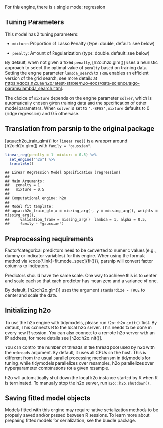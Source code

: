 


For this engine, there is a single mode: regression

## Tuning Parameters



This model has 2 tuning parameters:

- `mixture`: Proportion of Lasso Penalty (type: double, default: see below)

- `penalty`: Amount of Regularization (type: double, default: see below)


By default, when not given a fixed `penalty`, [h2o::h2o.glm()] uses a heuristic approach to select the optimal value of `penalty` based on training data. Setting the engine parameter `lambda_search` to `TRUE` enables an efficient version of the grid search, see more details at <https://docs.h2o.ai/h2o/latest-stable/h2o-docs/data-science/algo-params/lambda_search.html>. 

The choice of `mixture` depends on the engine parameter `solver`, which is automatically chosen given training data and the specification of other model parameters. When `solver` is set to `'L-BFGS'`, `mixture` defaults to 0 (ridge regression) and 0.5 otherwise. 

## Translation from parsnip to the original package

[agua::h2o_train_glm()] for `linear_reg()` is a wrapper around [h2o::h2o.glm()] with `family = "gaussian"`.



```r
linear_reg(penalty = 1, mixture = 0.5) %>% 
  set_engine("h2o") %>% 
  translate()
```

```
## Linear Regression Model Specification (regression)
## 
## Main Arguments:
##   penalty = 1
##   mixture = 0.5
## 
## Computational engine: h2o 
## 
## Model fit template:
## agua::h2o_train_glm(x = missing_arg(), y = missing_arg(), weights = missing_arg(), 
##     validation_frame = missing_arg(), lambda = 1, alpha = 0.5, 
##     family = "gaussian")
```

## Preprocessing requirements


Factor/categorical predictors need to be converted to numeric values (e.g., dummy or indicator variables) for this engine. When using the formula method via \\code{\\link[=fit.model_spec]{fit()}}, parsnip will convert factor columns to indicators.


Predictors should have the same scale. One way to achieve this is to center and 
scale each so that each predictor has mean zero and a variance of one.

By default, [h2o::h2o.glm()] uses the argument `standardize = TRUE` to center and scale the data. 

## Initializing h2o 


To use the h2o engine with tidymodels, please run `h2o::h2o.init()` first. By default, This connects R to the local h2o server. This needs to be done in every new R session. You can also connect to a remote h2o server with an IP address, for more details see [h2o::h2o.init()]. 

You can control the number of threads in the thread pool used by h2o with the `nthreads` argument. By default, it uses all CPUs on the host. This is different from the usual parallel processing mechanism in tidymodels for tuning, while tidymodels parallelizes over resamples, h2o parallelizes over hyperparameter combinations for a given resample. 

h2o will automatically shut down the local h2o instance started by R when R is terminated. To manually stop the h2o server, run `h2o::h2o.shutdown()`. 

## Saving fitted model objects


Models fitted with this engine may require native serialization methods to be properly saved and/or passed between R sessions. To learn more about preparing fitted models for serialization, see the bundle package.
